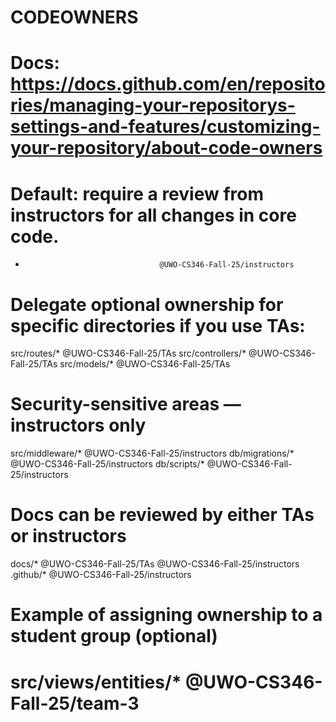 # CODEOWNERS
# Docs: https://docs.github.com/en/repositories/managing-your-repositorys-settings-and-features/customizing-your-repository/about-code-owners

# Default: require a review from instructors for all changes in core code.
*                                   @UWO-CS346-Fall-25/instructors

# Delegate optional ownership for specific directories if you use TAs:
src/routes/*                        @UWO-CS346-Fall-25/TAs
src/controllers/*                   @UWO-CS346-Fall-25/TAs
src/models/*                        @UWO-CS346-Fall-25/TAs

# Security-sensitive areas — instructors only
src/middleware/*                    @UWO-CS346-Fall-25/instructors
db/migrations/*                     @UWO-CS346-Fall-25/instructors
db/scripts/*                        @UWO-CS346-Fall-25/instructors

# Docs can be reviewed by either TAs or instructors
docs/*                              @UWO-CS346-Fall-25/TAs @UWO-CS346-Fall-25/instructors
.github/*                           @UWO-CS346-Fall-25/instructors

# Example of assigning ownership to a student group (optional)
# src/views/entities/*              @UWO-CS346-Fall-25/team-3
